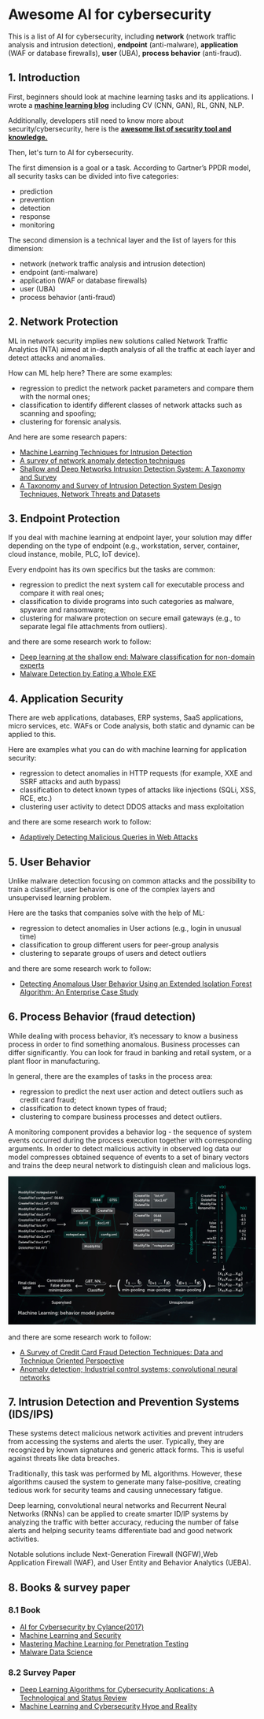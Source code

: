 # Awesome AI for cybersecurity
This is a list of AI for cybersecurity, including **network** (network traffic analysis and intrusion detection), **endpoint** (anti-malware), **application** (WAF or database firewalls), **user** (UBA), **process behavior** (anti-fraud).

## 1. Introduction
First, beginners should look at machine learning tasks and its applications. I wrote a **[machine learning blog](https://github.com/Billy1900/Awesome-Machine-Learning)** including CV (CNN, GAN), RL, GNN, NLP. 

Additionally, developers still need to know more about security/cybersecurity, here is the **[awesome list of security tool and knowledge.](security.md)**

Then, let's turn to AI for cybersecurity.

The first dimension is a goal or a task. According to Gartner’s PPDR model, all security tasks can be divided into five categories:
- prediction
- prevention
- detection
- response
- monitoring

The second dimension is a technical layer and the list of layers for this dimension:
- network (network traffic analysis and intrusion detection)
- endpoint (anti-malware)
- application (WAF or database firewalls)
- user (UBA)
- process behavior (anti-fraud)

## 2. Network Protection
ML in network security implies new solutions called Network Traffic Analytics (NTA) aimed at in-depth analysis of all the traffic at each layer and detect attacks and anomalies.

How can ML help here? There are some examples:
- regression to predict the network packet parameters and compare them with the normal ones;
- classification to identify different classes of network attacks such as scanning and spoofing;
- clustering for forensic analysis.

And here are some research papers:
- [Machine Learning Techniques for Intrusion Detection](https://arxiv.org/abs/1312.2177v2)
- [A survey of network anomaly detection techniques](https://www.gta.ufrj.br/~alvarenga/files/CPE826/Ahmed2016-Survey.pdf)
- [Shallow and Deep Networks Intrusion Detection System: A Taxonomy and Survey](https://arxiv.org/abs/1701.02145v1)
- [A Taxonomy and Survey of Intrusion Detection System Design Techniques, Network Threats and Datasets](https://arxiv.org/pdf/1806.03517v1.pdf)

## 3. Endpoint Protection
If you deal with machine learning at endpoint layer, your solution may differ depending on the type of endpoint (e.g., workstation, server, container, cloud instance, mobile, PLC, IoT device).

Every endpoint has its own specifics but the tasks are common:
- regression to predict the next system call for executable process and compare it with real ones;
- classification to divide programs into such categories as malware, spyware and ransomware;
- clustering for malware protection on secure email gateways (e.g., to separate legal file attachments from outliers).

and there are some research work to follow:
- [Deep learning at the shallow end: Malware classification for non-domain experts](https://arxiv.org/abs/1807.08265v1)
- [Malware Detection by Eating a Whole EXE](https://arxiv.org/pdf/1710.09435v1.pdf)

## 4. Application Security
There are web applications, databases, ERP systems, SaaS applications, micro services, etc. WAFs or Code analysis, both static and dynamic can be applied to this.

Here are examples what you can do with machine learning for application security:
- regression to detect anomalies in HTTP requests (for example, XXE and SSRF attacks and auth bypass)
- classification to detect known types of attacks like injections (SQLi, XSS, RCE, etc.)
- clustering user activity to detect DDOS attacks and mass exploitation

and there are some research work to follow:
- [Adaptively Detecting Malicious Queries in Web Attacks](https://arxiv.org/pdf/1701.07774.pdf)

## 5. User Behavior
Unlike malware detection focusing on common attacks and the possibility to train a classifier, user behavior is one of the complex layers and unsupervised learning problem.

Here are the tasks that companies solve with the help of ML:
- regression to detect anomalies in User actions (e.g., login in unusual time)
- classification to group different users for peer-group analysis
- clustering to separate groups of users and detect outliers

and there are some research work to follow:
- [Detecting Anomalous User Behavior Using an Extended Isolation Forest Algorithm: An Enterprise Case Study](https://arxiv.org/abs/1609.06676)

## 6. Process Behavior (fraud detection)
While dealing with process behavior, it’s necessary to know a business process in order to find something anomalous. Business processes can differ significantly. You can look for fraud in banking and retail system, or a plant floor in manufacturing.

In general, there are the examples of tasks in the process area:
- regression to predict the next user action and detect outliers such as credit card fraud;
- classification to detect known types of fraud;
- clustering to compare business processes and detect outliers.

A monitoring component provides a behavior log - the sequence of system events occurred during the process execution together with corresponding arguments. In order to detect malicious activity in observed log data our model compresses obtained sequence of events to a set of binary vectors and trains the deep neural network to distinguish clean and malicious logs.

<img src="1.png"></img>

and there are some research work to follow:
- [A Survey of Credit Card Fraud Detection Techniques: Data and Technique Oriented Perspective](https://arxiv.org/abs/1611.06439v1)
- [Anomaly detection; Industrial control systems; convolutional neural networks](https://arxiv.org/abs/1806.08110v1)

## 7. Intrusion Detection and Prevention Systems (IDS/IPS)
These systems detect malicious network activities and prevent intruders from accessing the systems and alerts the user. Typically, they are recognized by known signatures and generic attack forms. This is useful against threats like data breaches.

Traditionally, this task was performed by ML algorithms. However, these algorithms caused the system to generate many false-positive, creating tedious work for security teams and causing unnecessary fatigue.

Deep learning, convolutional neural networks and Recurrent Neural Networks (RNNs) can be applied to create smarter ID/IP systems by analyzing the traffic with better accuracy, reducing the number of false alerts and helping security teams differentiate bad and good network activities.

Notable solutions include Next-Generation Firewall (NGFW),Web Application Firewall (WAF), and User Entity and Behavior Analytics (UEBA).


## 8. Books & survey paper
### 8.1 Book
- [AI for Cybersecurity by Cylance(2017)](https://www.blackberry.com/us/en/forms/cylance/gated-content/introduction-to-ai-book?_ga=2.89683291.1595385041.1538052662-139740503.1538052662)
- [Machine Learning and Security](https://www.oreilly.com/library/view/machine-learning-and/9781491979891/)
- [Mastering Machine Learning for Penetration Testing](https://www.packtpub.com/product/mastering-machine-learning-for-penetration-testing/9781788997409)
- [Malware Data Science](https://nostarch.com/malwaredatascience)
### 8.2 Survey Paper
- [Deep Learning Algorithms for Cybersecurity Applications: A Technological and Status Review](https://www.sciencedirect.com/science/article/pii/S1574013720304172)
- [Machine Learning and Cybersecurity Hype and Reality](https://cset.georgetown.edu/publication/machine-learning-and-cybersecurity/)


